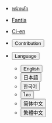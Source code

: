 * [หน้าหลัก](/#)
* [Fantia](https://fantia.jp/nanamehacha)
* [Ci-en](https://ci-en.dlsite.com/creator/12611)

* <button class="navbar-contribution-button" onclick="switchContributionPage()"> Contribution </button>

* <button class="navbar-language-button"> Language </button>
    * <button class="navbar-language-button-sub" onclick="changeLanguage('en')"> English </button>
    * <button class="navbar-language-button-sub" onclick="changeLanguage('ja')"> 日本語 </button>
    * <button class="navbar-language-button-sub" onclick="changeLanguage('ko')"> 한국어 </button>
    * <button class="navbar-language-button-sub" onclick="changeLanguage('th')"> ไทย </button>
    * <button class="navbar-language-button-sub" onclick="changeLanguage('zh-hans')"> 简体中文 </button>
    * <button class="navbar-language-button-sub" onclick="changeLanguage('zh-hant')"> 繁體中文 </button>
